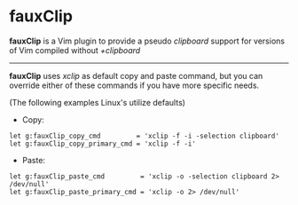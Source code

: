 fauxClip
=============

**fauxClip** is a Vim plugin to provide a pseudo _clipboard_ support for
versions of Vim compiled without _+clipboard_

---

**fauxClip** uses _xclip_ as default copy and paste command, but you can
override either of these commands if you have more specific needs.

(The following examples Linux's utilize defaults)

* Copy:
``` vim
let g:fauxClip_copy_cmd         = 'xclip -f -i -selection clipboard'
let g:fauxClip_copy_primary_cmd = 'xclip -f -i'
```
* Paste:
``` vim
let g:fauxClip_paste_cmd         = 'xclip -o -selection clipboard 2> /dev/null'
let g:fauxClip_paste_primary_cmd = 'xclip -o 2> /dev/null'
```

